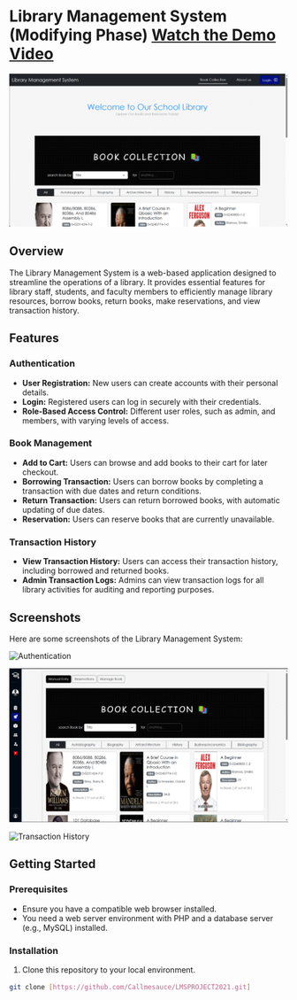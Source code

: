 # Library Management System (Modifying Phase) [Watch the Demo Video](https://youtu.be/dhGhJ3R2hg0?si=gIyfPdX4UgHhsDmX)

![Library Management System](screenshots/Guest.png)

## Overview

The Library Management System is a web-based application designed to streamline the operations of a library. It provides essential features for library staff, students, and faculty members to efficiently manage library resources, borrow books, return books, make reservations, and view transaction history.

## Features

### Authentication

- **User Registration:** New users can create accounts with their personal details.
- **Login:** Registered users can log in securely with their credentials.
- **Role-Based Access Control:** Different user roles, such as admin, and members, with varying levels of access.

### Book Management

- **Add to Cart:** Users can browse and add books to their cart for later checkout.
- **Borrowing Transaction:** Users can borrow books by completing a transaction with due dates and return conditions.
- **Return Transaction:** Users can return borrowed books, with automatic updating of due dates.
- **Reservation:** Users can reserve books that are currently unavailable.

### Transaction History

- **View Transaction History:** Users can access their transaction history, including borrowed and returned books.
- **Admin Transaction Logs:** Admins can view transaction logs for all library activities for auditing and reporting purposes.

## Screenshots

Here are some screenshots of the Library Management System:

![Authentication](screenshots/auth.png)

![Borrowing Transaction](screenshots/Borrow.png)

![Transaction History](screenshots/history.png)

## Getting Started

### Prerequisites

- Ensure you have a compatible web browser installed.
- You need a web server environment with PHP and a database server (e.g., MySQL) installed.

### Installation

1. Clone this repository to your local environment.

```bash
git clone [https://github.com/Callmesauce/LMSPROJECT2021.git]
```
